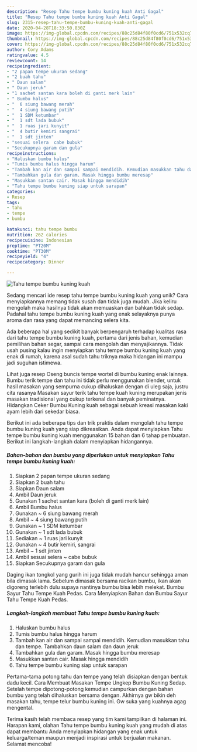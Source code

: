```yaml
---
description: "Resep Tahu tempe bumbu kuning kuah Anti Gagal"
title: "Resep Tahu tempe bumbu kuning kuah Anti Gagal"
slug: 2315-resep-tahu-tempe-bumbu-kuning-kuah-anti-gagal
date: 2020-04-28T18:33:50.830Z
image: https://img-global.cpcdn.com/recipes/88c25d84f80f0cd6/751x532cq70/tahu-tempe-bumbu-kuning-kuah-foto-resep-utama.jpg
thumbnail: https://img-global.cpcdn.com/recipes/88c25d84f80f0cd6/751x532cq70/tahu-tempe-bumbu-kuning-kuah-foto-resep-utama.jpg
cover: https://img-global.cpcdn.com/recipes/88c25d84f80f0cd6/751x532cq70/tahu-tempe-bumbu-kuning-kuah-foto-resep-utama.jpg
author: Cory Adams
ratingvalue: 4.5
reviewcount: 14
recipeingredient:
- "2 papan tempe ukuran sedang"
- "2 buah tahu"
- " Daun salam"
- " Daun jeruk"
- "1 sachet santan kara boleh di ganti merk lain"
- " Bumbu halus"
- "  6 siung bawang merah"
- "  4 siung bawang putih"
- "  1 SDM ketumbar"
- "  1 sdt lada bubuk"
- "  1 ruas jari kunyit"
- "  4 butir kemiri sangrai"
- "  1 sdt jinten"
- "sesuai selera  cabe bubuk"
- "Secukupnya garam dan gula"
recipeinstructions:
- "Haluskan bumbu halus"
- "Tumis bumbu halus hingga harum"
- "Tambah kan air dan sampai sampai mendidih. Kemudian masukkan tahu dan tempe. Tambahkan daun salam dan daun jeruk"
- "Tambahkan gula dan garam. Masak hingga bumbu meresap"
- "Masukkan santan cair. Masak hingga mendidih"
- "Tahu tempe bumbu kuning siap untuk sarapan"
categories:
- Resep
tags:
- tahu
- tempe
- bumbu

katakunci: tahu tempe bumbu 
nutrition: 262 calories
recipecuisine: Indonesian
preptime: "PT20M"
cooktime: "PT30M"
recipeyield: "4"
recipecategory: Dinner

---
```



![Tahu tempe bumbu kuning kuah](https://img-global.cpcdn.com/recipes/88c25d84f80f0cd6/751x532cq70/tahu-tempe-bumbu-kuning-kuah-foto-resep-utama.jpg)

Sedang mencari ide resep tahu tempe bumbu kuning kuah yang unik? Cara menyiapkannya memang tidak susah dan tidak juga mudah. Jika keliru mengolah maka hasilnya tidak akan memuaskan dan bahkan tidak sedap. Padahal tahu tempe bumbu kuning kuah yang enak selayaknya punya aroma dan rasa yang dapat memancing selera kita.

Ada beberapa hal yang sedikit banyak berpengaruh terhadap kualitas rasa dari tahu tempe bumbu kuning kuah, pertama dari jenis bahan, kemudian pemilihan bahan segar, sampai cara mengolah dan menyajikannya. Tidak usah pusing kalau ingin menyiapkan tahu tempe bumbu kuning kuah yang enak di rumah, karena asal sudah tahu triknya maka hidangan ini mampu jadi suguhan istimewa.

Lihat juga resep Oseng buncis tempe wortel di bumbu kuning enak lainnya. Bumbu terik tempe dan tahu ini tidak perlu menggunakan blender, untuk hasil masakan yang sempurna cukup dihaluskan dengan di uleg saja, justru cita rasanya Masakan sayur terik tahu tempe kuah kuning merupakan jenis masakan tradisional yang cukup terkenal dan banyak peminatnya. Hidangkan Ceker Bumbu Kuning kuah sebagai sebuah kreasi masakan kaki ayam lebih dari sekedar biasa.


Berikut ini ada beberapa tips dan trik praktis dalam mengolah tahu tempe bumbu kuning kuah yang siap dikreasikan. Anda dapat menyiapkan Tahu tempe bumbu kuning kuah menggunakan 15 bahan dan 6 tahap pembuatan. Berikut ini langkah-langkah dalam menyiapkan hidangannya.

<!--inarticleads1-->

##### Bahan-bahan dan bumbu yang diperlukan untuk menyiapkan Tahu tempe bumbu kuning kuah:

1. Siapkan 2 papan tempe ukuran sedang
1. Siapkan 2 buah tahu
1. Siapkan  Daun salam
1. Ambil  Daun jeruk
1. Gunakan 1 sachet santan kara (boleh di ganti merk lain)
1. Ambil  Bumbu halus
1. Gunakan  ~ 6 siung bawang merah
1. Ambil  ~ 4 siung bawang putih
1. Gunakan  ~ 1 SDM ketumbar
1. Gunakan  ~ 1 sdt lada bubuk
1. Sediakan  ~ 1 ruas jari kunyit
1. Gunakan  ~ 4 butir kemiri, sangrai
1. Ambil  ~ 1 sdt jinten
1. Ambil sesuai selera ~ cabe bubuk
1. Siapkan Secukupnya garam dan gula


Daging ikan tongkol yang gurih ini juga tidak mudah hancur sehingga aman bila dimasak lama. Sebelum dimasak bersama racikan bumbu, ikan akan digoreng terlebih dulu supaya nantinya bumbu bisa lebih melekat. Bumbu Sayur Tahu Tempe Kuah Pedas. Cara Menyiapkan Bahan dan Bumbu Sayur Tahu Tempe Kuah Pedas. 

<!--inarticleads2-->

##### Langkah-langkah membuat Tahu tempe bumbu kuning kuah:

1. Haluskan bumbu halus
1. Tumis bumbu halus hingga harum
1. Tambah kan air dan sampai sampai mendidih. Kemudian masukkan tahu dan tempe. Tambahkan daun salam dan daun jeruk
1. Tambahkan gula dan garam. Masak hingga bumbu meresap
1. Masukkan santan cair. Masak hingga mendidih
1. Tahu tempe bumbu kuning siap untuk sarapan


Pertama-tama potong tahu dan tempe yang telah disiapkan dengan bentuk dadu kecil. Cara Membuat Masakan Tempe Ungkep Bumbu Kuning Sedap. Setelah tempe dipotong-potong kemudian campurkan dengan bahan bumbu yang telah dihaluskan bersama dengan. Akhirnya gw bikin deh masakan tahu, tempe telur bumbu kuning ini. Gw suka yang kuahnya agag mengental. 

Terima kasih telah membaca resep yang tim kami tampilkan di halaman ini. Harapan kami, olahan Tahu tempe bumbu kuning kuah yang mudah di atas dapat membantu Anda menyiapkan hidangan yang enak untuk keluarga/teman maupun menjadi inspirasi untuk berjualan makanan. Selamat mencoba!
